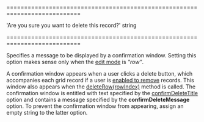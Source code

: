 <!--**
/*-------------------------------------------
    Auto-generated file. Do not modify.
-------------------------------------------

**-->
===========================================================================
<!--default-->'Are you sure you want to delete this record?'<!--/default-->
<!--type-->string<!--/type-->
===========================================================================

<!--shortDescription-->
Specifies a message to be displayed by a confirmation window. Setting this option makes sense only when the [edit mode](/Documentation/ApiReference/UI_Widgets/dxDataGrid/Configuration/editing/#mode) is *"row"*.
<!--/shortDescription-->

<!--fullDescription-->
A confirmation window appears when a user clicks a delete button, which accompanies each grid record if a user is [enabled to remove](/Documentation/ApiReference/UI_Widgets/dxDataGrid/Configuration/editing/#allowDeleting) records. This window also appears when the [deleteRow(rowIndex)](/Documentation/ApiReference/UI_Widgets/dxDataGrid/Methods/#deleteRowrowIndex) method is called. The confirmation window is entitled with text specified by the [confirmDeleteTitle](/Documentation/ApiReference/UI_Widgets/dxDataGrid/Configuration/editing/texts/#confirmDeleteTitle) option and contains a message specified by the **confirmDeleteMessage** option. To prevent the confirmation window from appearing, assign an empty string to the latter option.
<!--/fullDescription-->